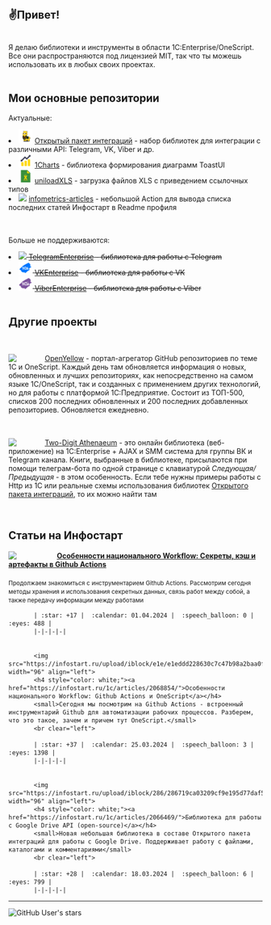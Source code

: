 ﻿## :v:Привет! 
<br>
Я делаю библиотеки и инструменты в области 1C:Enterprise/OneScript. Все они распространяются под лицензией MIT, так что ты можешь использовать их в любых своих проектах.<br>
<br>




 ## Мои основные репозитории

 Актуальные:
   <li><img src="https://raw.githubusercontent.com/Bayselonarrend/OpenIntegrations/main/Media/logo.png" width="28"> <a href="https://github.com/Bayselonarrend/OpenIntegrations/">Открытый пакет интеграций</a> - набор библиотек для интеграции с различными API: Telegram, VK, Viber и др.</li>
  <li><img src="https://github.com/Bayselonarrend/1Charts/raw/main/logo.png" width="28"> <a href="https://github.com/Bayselonarrend/1Charts/">1Charts</a> - библиотека формирования диаграмм ToastUI</li>
  <li><img src="https://github.com/Bayselonarrend/uniloadXLS/raw/main/uniloadxls.png" width="28"> <a href="https://github.com/Bayselonarrend/uniloadXLS/">uniloadXLS</a> - загрузка файлов XLS с приведением ссылочных типов</li>
  <li><img src="https://github.com/Bayselonarrend/infometrics-articles/assets/105596284/ef7e8987-3f98-4e2f-a9a6-1d112ff72f79" width="26"> <a href="https://github.com/Bayselonarrend/infometrics-articles/">infometrics-articles</a> - небольшой Action для вывода списка последних статей Инфостарт в Readme профиля</li>

<br><br>
  Больше не поддерживаются: <br>
  <li><strike><img src="https://github.com/Bayselonarrend/TelegramEnterprise/raw/main/logo.png" width="28"> <a href="https://github.com/Bayselonarrend/TelegramEnterprise/">TelegramEnterprise</a> - библиотека для работы с Telegram </strike></li>
  <li><strike><img src="https://github.com/Bayselonarrend/VKEnterprise/raw/main/logo.png" width="28"> <a href="https://github.com/Bayselonarrend/VKEnterprise/">VKEnterprise</a> - библиотека для работы с VK </strike></li>
  <li><strike><img src="https://github.com/Bayselonarrend/ViberEnterprise/raw/main/logo.png" width="28"> <a href="https://github.com/Bayselonarrend/ViberEnterprise/">ViberEnterprise</a> - библиотека для работы с Viber </strike></li>
</ul>
<br>

## Другие проекты
<br><br>
<img src="https://github.com/Bayselonarrend/Bayselonarrend/assets/105596284/3929771b-558a-45f9-84e9-942ea4f968b6" width="72" align="left">
[OpenYellow](https://openyellow.notion.site) - портал-агрегатор GitHub репозиториев по теме 1С и OneScript. Каждый день там обновляется информация о новых, обновленных и лучших репозиториях, как непосредственно на самом языке 1С/OneScript, так и созданных с применением других технологий, но для работы с платформой 1С:Предприятие. Состоит из ТОП-500, списков 200 последних обновленных и 200 последних добавленных репозиториев. Обновляется ежедневно.


<br><br>
<img src="https://github.com/Bayselonarrend/Bayselonarrend/assets/105596284/2b9ee620-4966-4342-98d3-787e0d1d75b3" width="72" align="left">
[Two-Digit Athenaeum](https://github.com/Bayselonarrend/2athenaeum) - это онлайн библиотека (веб-приложение) на 1C:Enterprise + AJAX и SMM система для группы ВК и Telegram канала. Книги, выбранные в библиотеке, присылаются при помощи телеграм-бота по одной странице с клавиатурой *Следующая/Предыдущая* - в этом особенность. Если тебе нужны примеры работы с Http из 1С или реальные схемы использования библиотек [Открытого пакета интеграций](https://github.com/Bayselonarrend/OpenIntegrations/), то их можно найти там  

<br>

## Статьи на Инфостарт
<div id="infostart_posts">
           <img src="https://infostart.ru/upload/iblock/439/43988ab51d975d825bb114b7acbdc70f.png" width="96" align="left">
           <h4 style="color: white;"><a href="https://infostart.ru/1c/articles/2075473/">Особенности национального Workflow: Секреты, кэш и артефакты в Github Actions</a></h4>
           <small>Продолжаем знакомиться с инструментарием Github Actions. Рассмотрим сегодня методы хранения и использования секретных данных, связь работ между собой, а также передачу информации между работами</small>
           <br clear="left">
           
           | :star: +17 |  :calendar: 01.04.2024 |  :speech_balloon: 0 |  :eyes: 488 |
           |-|-|-|-|


           <img src="https://infostart.ru/upload/iblock/e1e/e1eddd228630c7c47b98a2baa0f48430.png" width="96" align="left">
           <h4 style="color: white;"><a href="https://infostart.ru/1c/articles/2068854/">Особенности национального Workflow: Github Actions и OneScript</a></h4>
           <small>Сегодня мы посмотрим на Github Actions - встроенный инструментарий Github для автоматизации рабочих процессов. Разберем, что это такое, зачем и причем тут OneScript.</small>
           <br clear="left">
           
           | :star: +37 |  :calendar: 25.03.2024 |  :speech_balloon: 3 |  :eyes: 1398 |
           |-|-|-|-|


           <img src="https://infostart.ru/upload/iblock/286/286719ca03209cf9e195d77daf55a2a1.png" width="96" align="left">
           <h4 style="color: white;"><a href="https://infostart.ru/1c/articles/2066469/">Библиотека для работы с Google Drive API (open-source)</a></h4>
           <small>Новая небольшая библиотека в составе Открытого пакета интеграций для работы с Google Drive. Поддерживает работу с файлами, каталогами и комментариями</small>
           <br clear="left">
           
           | :star: +28 |  :calendar: 18.03.2024 |  :speech_balloon: 6 |  :eyes: 799 |
           |-|-|-|-|


</div>

<hr>

![GitHub User's stars](https://img.shields.io/github/stars/bayselonarrend)
